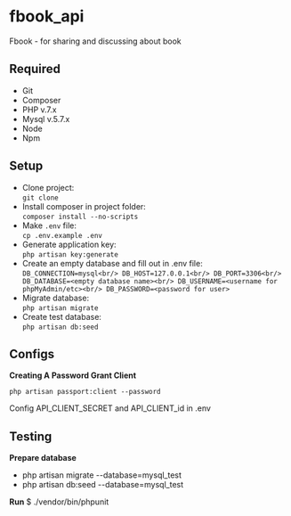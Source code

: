 # fbook_api
Fbook - for sharing and discussing about book

## Required

 - Git
 - Composer
 - PHP v.7.x
 - Mysql v.5.7.x
 - Node
 - Npm

## Setup

 - Clone project:<br/>
```git clone```
 - Install composer in project folder:<br/>
```composer install --no-scripts```
 - Make ```.env``` file:<br/>
```cp .env.example .env```
 - Generate application key:<br/>
```php artisan key:generate```
 - Create an empty database and fill out in .env file:<br/>
`DB_CONNECTION=mysql<br/>
DB_HOST=127.0.0.1<br/>
DB_PORT=3306<br/>
DB_DATABASE=<empty database name><br/>
DB_USERNAME=<username for phpMyAdmin/etc><br/>
DB_PASSWORD=<password for user>`
 - Migrate database:<br/>
```php artisan migrate```
 - Create test database:<br/>
```php artisan db:seed```

## Configs

**Creating A Password Grant Client**

`php artisan passport:client --password`

Config API_CLIENT_SECRET and API_CLIENT_id in .env

## Testing
**Prepare database**
- php artisan migrate --database=mysql_test
- php artisan db:seed --database=mysql_test

**Run**
$ ./vendor/bin/phpunit
